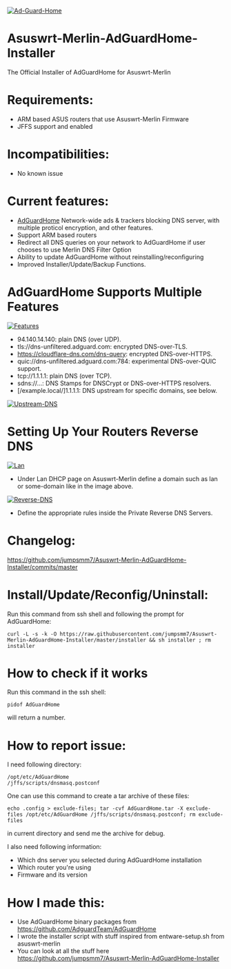 <a href="https://ibb.co/CMDBVRS"><img src="https://i.ibb.co/wwjyp52/Ad-Guard-Home.jpg" alt="Ad-Guard-Home" border="0"></a>

# Asuswrt-Merlin-AdGuardHome-Installer
The Official Installer of AdGuardHome for Asuswrt-Merlin

# Requirements:
- ARM based ASUS routers that use Asuswrt-Merlin Firmware
- JFFS support and enabled

# Incompatibilities:
- No known issue

# Current features:
- [AdGuardHome](https://github.com/AdguardTeam/AdGuardHome) Network-wide ads & trackers blocking DNS server, with multiple proticol encryption, and other features.
- Support ARM based routers
- Redirect all DNS queries on your network to AdGuardHome if user chooses to use Merlin DNS Filter Option
- Ability to update AdGuardHome without reinstalling/reconfiguring
- Improved Installer/Update/Backup Functions.

# AdGuardHome Supports Multiple Features
<a href="https://ibb.co/ZhTX4N4"><img src="https://i.ibb.co/cNT3fxf/Features.jpg" alt="Features" border="0"></a>

- 94.140.14.140: plain DNS (over UDP).
- tls://dns-unfiltered.adguard.com: encrypted DNS-over-TLS.
- https://cloudflare-dns.com/dns-query: encrypted DNS-over-HTTPS.
- quic://dns-unfiltered.adguard.com:784: experimental DNS-over-QUIC support.
- tcp://1.1.1.1: plain DNS (over TCP).
- sdns://...: DNS Stamps for DNSCrypt or DNS-over-HTTPS resolvers.
- [/example.local/]1.1.1.1: DNS upstream for specific domains, see below.

<a href="https://ibb.co/txhZqvt"><img src="https://i.ibb.co/SdxQtM8/Upstream-DNS.jpg" alt="Upstream-DNS" border="0"></a>

# Setting Up Your Routers Reverse DNS
<a href="https://imgbb.com/"><img src="https://i.ibb.co/QvJ5nNV/Lan.jpg" alt="Lan" border="0"></a>

- Under Lan DHCP page on Asuswrt-Merlin define a domain such as lan or some-domain like in the image above.

<a href="https://ibb.co/vDRpFQh"><img src="https://i.ibb.co/4J3zqY2/Reverse-DNS.jpg" alt="Reverse-DNS" border="0"></a>

- Define the appropriate rules inside the Private Reverse DNS Servers.

# Changelog:
https://github.com/jumpsmm7/Asuswrt-Merlin-AdGuardHome-Installer/commits/master

# Install/Update/Reconfig/Uninstall:
Run this command from ssh shell and following the prompt for AdGuardHome:
```
curl -L -s -k -O https://raw.githubusercontent.com/jumpsmm7/Asuswrt-Merlin-AdGuardHome-Installer/master/installer && sh installer ; rm installer
```

# How to check if it works

Run this command in the ssh shell:
```
pidof AdGuardHome
```
will return a number.

# How to report issue:
I need following directory:
```
/opt/etc/AdGuardHome
/jffs/scripts/dnsmasq.postconf
```
One can use this command to create a tar archive of these files:
```
echo .config > exclude-files; tar -cvf AdGuardHome.tar -X exclude-files /opt/etc/AdGuardHome /jffs/scripts/dnsmasq.postconf; rm exclude-files
```
in current directory and send me the archive for debug.

I also need following information:
- Which dns server you selected during AdGuardHome installation
- Which router you're using
- Firmware and its version

# How I made this:
- Use AdGuardHome binary packages from https://github.com/AdguardTeam/AdGuardHome
- I wrote the installer script with stuff inspired from entware-setup.sh from asuswrt-merlin
- You can look at all the stuff here https://github.com/jumpsmm7/Asuswrt-Merlin-AdGuardHome-Installer
